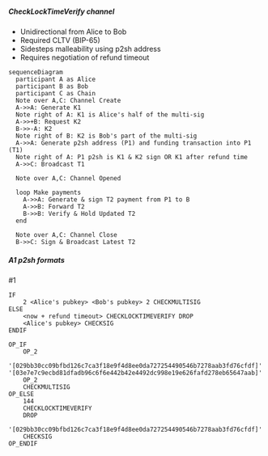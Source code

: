 ##### CheckLockTimeVerify channel

* Unidirectional from Alice to Bob
* Required CLTV (BIP-65)
* Sidesteps malleability using p2sh address
* Requires negotiation of refund timeout

```mermaid
sequenceDiagram
  participant A as Alice
  participant B as Bob
  participant C as Chain
  Note over A,C: Channel Create
  A->>A: Generate K1
  Note right of A: K1 is Alice's half of the multi-sig
  A->>+B: Request K2
  B->>-A: K2
  Note right of B: K2 is Bob's part of the multi-sig
  A->>A: Generate p2sh address (P1) and funding transaction into P1 (T1)
  Note right of A: P1 p2sh is K1 & K2 sign OR K1 after refund time
  A->>C: Broadcast T1

  Note over A,C: Channel Opened

  loop Make payments
    A->>A: Generate & sign T2 payment from P1 to B
    A->>B: Forward T2
    B->>B: Verify & Hold Updated T2
  end

  Note over A,C: Channel Close
  B->>C: Sign & Broadcast Latest T2
```

##### A1 p2sh formats

\#1
```
IF
    2 <Alice's pubkey> <Bob's pubkey> 2 CHECKMULTISIG
ELSE
    <now + refund timeout> CHECKLOCKTIMEVERIFY DROP
    <Alice's pubkey> CHECKSIG
ENDIF

OP_IF
    OP_2
    '[029bb30cc09bfbd126c7ca3f18e9f4d8ee0da727254490546b7278aab3fd76cfdf]' '[03e7e7c9ecbd81dfadb96c6f6e442b42e4492dc998e19e626fafd278eb65647aab]'
    OP_2
    CHECKMULTISIG
OP_ELSE
    144
    CHECKLOCKTIMEVERIFY
    DROP
    '[029bb30cc09bfbd126c7ca3f18e9f4d8ee0da727254490546b7278aab3fd76cfdf]'
    CHECKSIG
OP_ENDIF
```
